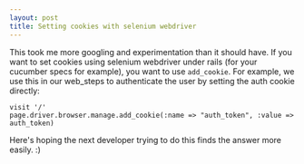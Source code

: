 ```yaml
---
layout: post
title: Setting cookies with selenium webdriver
---
```


This took me more googling and experimentation than it should have. If you want to set cookies using selenium webdriver under rails (for your cucumber specs for example), you want to use `add_cookie`. For example, we use this in our web_steps to authenticate the user by setting the auth cookie directly:

    visit '/'
    page.driver.browser.manage.add_cookie(:name => "auth_token", :value => auth_token)

Here's hoping the next developer trying to do this finds the answer more easily. :)